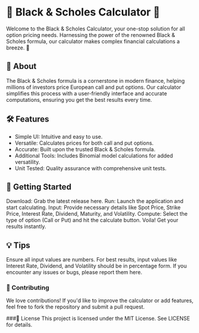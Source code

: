 # 🌟 Black & Scholes Calculator 🌟

Welcome to the Black & Scholes Calculator, your one-stop solution for all option pricing needs. Harnessing the power of the renowned Black & Scholes formula, our calculator makes complex financial calculations a breeze. 🚀

## 📖 About
The Black & Scholes formula is a cornerstone in modern finance, helping millions of investors price European call and put options. Our calculator simplifies this process with a user-friendly interface and accurate computations, ensuring you get the best results every time.

## 🛠 Features
- Simple UI: Intuitive and easy to use.
- Versatile: Calculates prices for both call and put options.
- Accurate: Built upon the trusted Black & Scholes formula.
- Additional Tools: Includes Binomial model calculations for added versatility.
- Unit Tested: Quality assurance with comprehensive unit tests.
## 🚀 Getting Started
Download: Grab the latest release here.
Run: Launch the application and start calculating.
Input: Provide necessary details like Spot Price, Strike Price, Interest Rate, Dividend, Maturity, and Volatility.
Compute: Select the type of option (Call or Put) and hit the calculate button. Voila! Get your results instantly.
## 💡 Tips
Ensure all input values are numbers.
For best results, input values like Interest Rate, Dividend, and Volatility should be in percentage form.
If you encounter any issues or bugs, please report them here.
### 🤝 Contributing
We love contributions! If you'd like to improve the calculator or add features, feel free to fork the repository and submit a pull request.

###📜 License
This project is licensed under the MIT License. See LICENSE for details.
